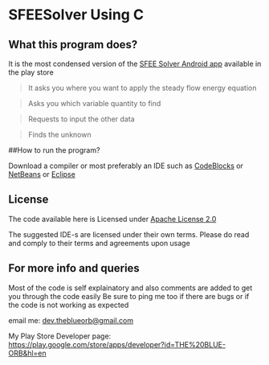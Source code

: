# SFEESolver Using C

##  What this program does?

It is the most condensed version of the [SFEE Solver Android app](https://play.google.com/store/apps/details?id=com.dev.theblueorb.sfeesolver&hl=en) available in the play store

>It asks you where you want to apply the steady flow energy equation

>Asks you which variable quantity to find

>Requests to input the other data

>Finds the unknown

##How to run the program?

Download a compiler or most preferably an IDE such as [CodeBlocks](http://www.codeblocks.org/downloads) or [NetBeans](https://netbeans.org/features/cpp/) or [Eclipse](https://www.eclipse.org/downloads/packages/eclipse-ide-cc-developers/heliossr2)

##  License

The code available here is Licensed under [Apache License 2.0](http://www.apache.org/licenses/LICENSE-2.0)

The suggested IDE-s are licensed under their own terms. Please do read and comply to their terms and agreements upon usage

##  For more info and queries 



Most of the code is self explainatory and also comments are added to get you through the code easily 
Be sure to ping me too if there are bugs or if the code is not working as expected 


email me:                     dev.theblueorb@gmail.com


My Play Store Developer page: https://play.google.com/store/apps/developer?id=THE%20BLUE-ORB&hl=en

